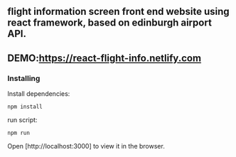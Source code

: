 

## flight information screen front end website using react framework, based on edinburgh airport API.
## DEMO:https://react-flight-info.netlify.com


### Installing

Install dependencies:

```
npm install

```


run script:

```
npm run

```


Open [http://localhost:3000] to view it in the browser.



